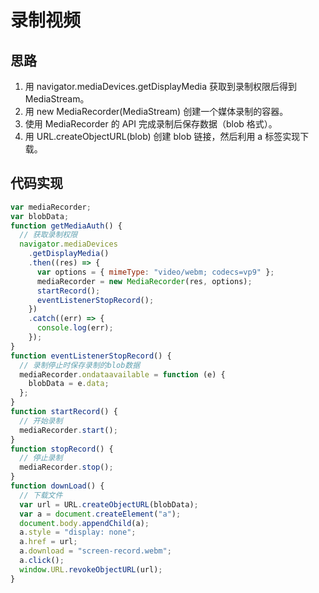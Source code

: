 # 录制视频

<author-info date="{docsify-updated}"> </author-info>

## 思路

1. 用 navigator.mediaDevices.getDisplayMedia 获取到录制权限后得到 MediaStream。
2. 用 new MediaRecorder(MediaStream) 创建一个媒体录制的容器。
3. 使用 MediaRecorder 的 API 完成录制后保存数据（blob 格式）。
4. 用 URL.createObjectURL(blob) 创建 blob 链接，然后利用 a 标签实现下载。

## 代码实现

```js
var mediaRecorder;
var blobData;
function getMediaAuth() {
  // 获取录制权限
  navigator.mediaDevices
    .getDisplayMedia()
    .then((res) => {
      var options = { mimeType: "video/webm; codecs=vp9" };
      mediaRecorder = new MediaRecorder(res, options);
      startRecord();
      eventListenerStopRecord();
    })
    .catch((err) => {
      console.log(err);
    });
}
function eventListenerStopRecord() {
  // 录制停止时保存录制的blob数据
  mediaRecorder.ondataavailable = function (e) {
    blobData = e.data;
  };
}
function startRecord() {
  // 开始录制
  mediaRecorder.start();
}
function stopRecord() {
  // 停止录制
  mediaRecorder.stop();
}
function downLoad() {
  // 下载文件
  var url = URL.createObjectURL(blobData);
  var a = document.createElement("a");
  document.body.appendChild(a);
  a.style = "display: none";
  a.href = url;
  a.download = "screen-record.webm";
  a.click();
  window.URL.revokeObjectURL(url);
}
```
